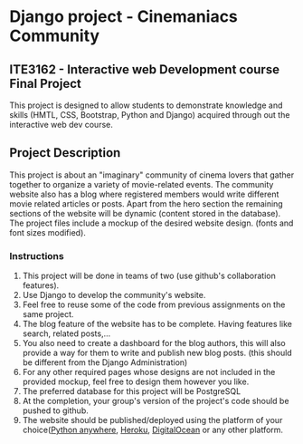 # Django project - Cinemaniacs Community
## ITE3162 - Interactive web Development course Final Project
This project is designed to allow students to demonstrate knowledge and skills (HMTL, CSS, Bootstrap, Python and Django) 
acquired through out the interactive web dev course.

## Project Description
This project is about an "imaginary" community of cinema lovers that gather together to organize a variety of movie-related events.
The community website also has a blog where registered members would write different movie related articles or posts.
Apart from the hero section the remaining sections of the website will be dynamic (content stored in the database).
The project files include a mockup of the desired website design. (fonts and font sizes modified).

### Instructions
1. This project will be done in teams of two (use github's collaboration features).
2. Use Django to develop the community's website.
3. Feel free to reuse some of the code from previous assignments on the same project.
4. The blog feature of the website has to be complete. Having features like search, related posts,...
5. You also need to create a dashboard for the blog authors, this will also provide a way for them to write and publish new blog posts. (this should be different from the Django Administration) 
6. For any other required pages whose designs are not included in the provided mockup, feel free to design them however you like.
7. The preferred database for this project will be PostgreSQL
8. At the completion, your group's version of the project's code should be pushed to github.
9. The website should be published/deployed using the platform of your choice([Python anywhere](https://www.pythonanywhere.com/), [Heroku](https://devcenter.heroku.com/articles/deploying-python), [DigitalOcean](https://www.digitalocean.com/community/tutorials/how-to-deploy-django-to-app-platform) or any other platform.

